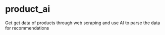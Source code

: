 # product_ai
Get get data of products through web scraping and use AI to parse the data for recommendations
